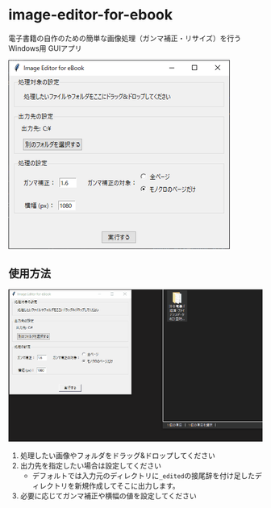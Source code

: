 # image-editor-for-ebook

電子書籍の自作のための簡単な画像処理（ガンマ補正・リサイズ）を行うWindows用 GUIアプリ

![image-20230107154633566](README.assets/image-20230107154633566.png)



## 使用方法

![image-editor](README.assets/image-editor.gif)

1. 処理したい画像やフォルダをドラッグ&ドロップしてください
2. 出力先を指定したい場合は設定してください
   - デフォルトでは入力元のディレクトリに`_edited`の接尾辞を付け足したディレクトリを新規作成してそこに出力します。
3. 必要に応じてガンマ補正や横幅の値を設定してください
